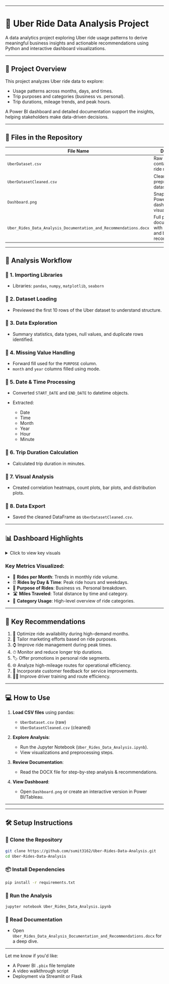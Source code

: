 
---

# 🚗 Uber Ride Data Analysis Project

A data analytics project exploring Uber ride usage patterns to derive meaningful business insights and actionable recommendations using Python and interactive dashboard visualizations.

---

## 📌 Project Overview

This project analyzes Uber ride data to explore:

* Usage patterns across months, days, and times.
* Trip purposes and categories (business vs. personal).
* Trip durations, mileage trends, and peak hours.

A Power BI dashboard and detailed documentation support the insights, helping stakeholders make data-driven decisions.

---

## 📁 Files in the Repository

| File Name                                                         | Description                                                               |
| ----------------------------------------------------------------- | ------------------------------------------------------------------------- |
| `UberDataset.csv`                                                 | Raw dataset containing Uber ride records.                                 |
| `UberDatasetCleaned.csv`                                          | Cleaned and preprocessed dataset.                                         |
| `Dashboard.png`                                                   | Snapshot of the Power BI dashboard visualization.                         |
| `Uber_Rides_Data_Analysis_Documentation_and_Recommendations.docx` | Full project documentation with methodology and business recommendations. |

---

## 🧪 Analysis Workflow

### 🔹 1. Importing Libraries

* Libraries: `pandas`, `numpy`, `matplotlib`, `seaborn`

### 🔹 2. Dataset Loading

* Previewed the first 10 rows of the Uber dataset to understand structure.

### 🔹 3. Data Exploration

* Summary statistics, data types, null values, and duplicate rows identified.

### 🔹 4. Missing Value Handling

* Forward fill used for the `PURPOSE` column.
* `month` and `year` columns filled using mode.

### 🔹 5. Date & Time Processing

* Converted `START_DATE` and `END_DATE` to datetime objects.
* Extracted:

  * Date
  * Time
  * Month
  * Year
  * Hour
  * Minute

### 🔹 6. Trip Duration Calculation

* Calculated trip duration in minutes.

### 🔹 7. Visual Analysis

* Created correlation heatmaps, count plots, bar plots, and distribution plots.

### 🔹 8. Data Export

* Saved the cleaned DataFrame as `UberDatasetCleaned.csv`.

---

## 📊 Dashboard Highlights

<details>
<summary>Click to view key visuals</summary>

![Dashboard](Dashboard.png)

</details>

### Key Metrics Visualized:

* 📅 **Rides per Month**: Trends in monthly ride volume.
* ⏰ **Rides by Day & Time**: Peak ride hours and weekdays.
* 🧭 **Purpose of Rides**: Business vs. Personal breakdown.
* 🛣 **Miles Traveled**: Total distance by time and category.
* 🎯 **Category Usage**: High-level overview of ride categories.

---

## 📌 Key Recommendations

1. 📆 Optimize ride availability during high-demand months.
2. 🧠 Tailor marketing efforts based on ride purposes.
3. ⌚ Improve ride management during peak times.
4. ⏱ Monitor and reduce longer trip durations.
5. 🏷 Offer promotions in personal ride segments.
6. 🌐 Analyze high-mileage routes for operational efficiency.
7. 📝 Incorporate customer feedback for service improvements.
8. 🧑‍✈️ Improve driver training and route efficiency.

---

## 💻 How to Use

1. **Load CSV files** using pandas:

   * `UberDataset.csv` (raw)
   * `UberDatasetCleaned.csv` (cleaned)

2. **Explore Analysis**:

   * Run the Jupyter Notebook (`Uber_Rides_Data_Analysis.ipynb`).
   * View visualizations and preprocessing steps.

3. **Review Documentation**:

   * Read the DOCX file for step-by-step analysis & recommendations.

4. **View Dashboard**:

   * Open `Dashboard.png` or create an interactive version in Power BI/Tableau.

---


---

## 🛠 Setup Instructions

### 🔧 Clone the Repository

```bash
git clone https://github.com/sumit3162/Uber-Rides-Data-Analysis.git
cd Uber-Rides-Data-Analysis
```

### 📦 Install Dependencies

```bash
pip install -r requirements.txt
```

### 🚀 Run the Analysis

```bash
jupyter notebook Uber_Rides_Data_Analysis.ipynb
```

### 📄 Read Documentation

* Open `Uber_Rides_Data_Analysis_Documentation_and_Recommendations.docx` for a deep dive.

---

Let me know if you'd like:

* A Power BI `.pbix` file template
* A video walkthrough script
* Deployment via Streamlit or Flask